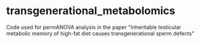 # transgenerational_metabolomics
Code used for permANOVA analysis in the paper "Inheritable testicular metabolic memory of high-fat diet causes transgenerational sperm defects"

